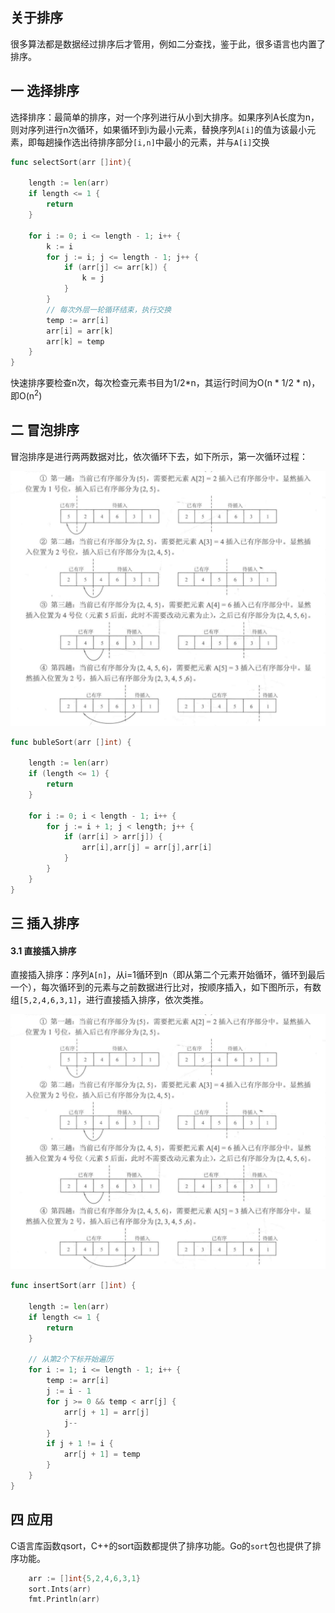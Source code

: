 ## 关于排序

很多算法都是数据经过排序后才管用，例如二分查找，鉴于此，很多语言也内置了排序。  

## 一 选择排序

选择排序：最简单的排序，对一个序列进行从小到大排序。如果序列A长度为n，则对序列进行n次循环，如果循环到i为最小元素，替换序列`A[i]`的值为该最小元素，即每趟操作选出待排序部分`[i,n]`中最小的元素，并与`A[i]`交换

```go
func selectSort(arr []int){

    length := len(arr)
    if length <= 1 {
        return
    }

	for i := 0; i <= length - 1; i++ {
		k := i
		for j := i; j <= length - 1; j++ {
			if (arr[j] <= arr[k]) {
				k = j
			}
		}
		// 每次外层一轮循环结束，执行交换
		temp := arr[i]
		arr[i] = arr[k]
		arr[k] = temp
	}
}
```

快速排序要检查n次，每次检查元素书目为1/2*n，其运行时间为O(n * 1/2 * n)，即O(n<sup>2</sup>)

## 二 冒泡排序

冒泡排序是进行两两数据对比，依次循环下去，如下所示，第一次循环过程：  

![](../../images/algorithm/03-02.png) 

```go
func bubleSort(arr []int) {

	length := len(arr)
	if (length <= 1) {
		return
	}

	for i := 0; i < length - 1; i++ {
		for j := i + 1; j < length; j++ {
			if (arr[i] > arr[j]) {
				arr[i],arr[j] = arr[j],arr[i]
			}
		}
	}
}
```


## 三 插入排序

#### 3.1 直接插入排序

直接插入排序：序列`A[n]`，从i=1循环到n（即从第二个元素开始循环，循环到最后一个），每次循环到的元素与之前数据进行比对，按顺序插入，如下图所示，有数组`[5,2,4,6,3,1]`，进行直接插入排序，依次类推。    

![](../../images/algorithm/03-02.png)

```go
func insertSort(arr []int) {

    length := len(arr)
    if length <= 1 {
        return
	}
    
    // 从第2个下标开始遍历
	for i := 1; i <= length - 1; i++ {		
		temp := arr[i]
		j := i - 1
		for j >= 0 && temp < arr[j] {
			arr[j + 1] = arr[j]
			j--
		}
		if j + 1 != i {
			arr[j + 1] = temp
		}
	}
}
```

## 四 应用

C语言库函数qsort，C++的sort函数都提供了排序功能。Go的`sort`包也提供了排序功能。  

```go
	arr := []int{5,2,4,6,3,1}
	sort.Ints(arr)
	fmt.Println(arr)
```